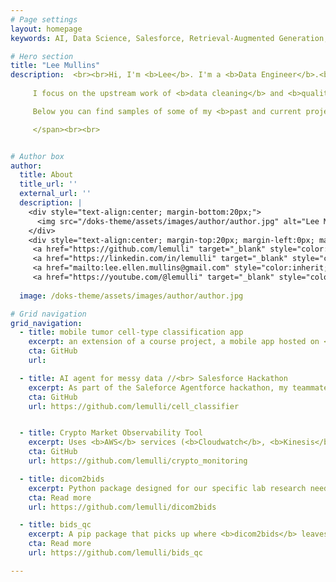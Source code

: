 ```yaml
---
# Page settings
layout: homepage
keywords: AI, Data Science, Salesforce, Retrieval-Augmented Generation, Ethical AI, Portfolio, LE Mullins

# Hero section
title: "Lee Mullins"
description:  <br><br>Hi, I'm <b>Lee</b>. I'm a <b>Data Engineer</b>.<br><br>
    
     I focus on the upstream work of <b>data cleaning</b> and <b>quality assurance</b> - building <b><u>reliable data foundations</u></b> that teams can actually trust and use. <br><br>

     Below you can find samples of some of my <b>past and current projects</b>:<br>  <br>

     </span><br><br>


# Author box
author:
  title: About
  title_url: ''
  external_url: ''
  description: |
    <div style="text-align:center; margin-bottom:20px;">
      <img src="/doks-theme/assets/images/author/author.jpg" alt="Lee Mullins" style="width:280px; height:280px; border-radius:50%; margin:0 auto; display:block;">
    </div>
    <div style="text-align:center; margin-top:20px; margin-left:0px; margin-bottom:2em;">Hi, I'm <a href="/about"><b>Lee</b></a>! //  <span style="font-size:1.5em;margin-left:0em;vertical-align:middle;display:inline-block;">
     <a href="https://github.com/lemulli" target="_blank" style="color:inherit;text-decoration:none !important;border:none;vertical-align:middle;"><i class="icon icon--github"></i></a>
     <a href="https://linkedin.com/in/lemulli" target="_blank" style="color:inherit;text-decoration:none !important;border:none;vertical-align:middle;"><i class="icon icon--linkedin"></i></a>
     <a href="mailto:lee.ellen.mullins@gmail.com" style="color:inherit;text-decoration:none !important;border:none;vertical-align:middle;"><i class="icon icon--email"></i></a>
     <a href="https://youtube.com/@lemulli" target="_blank" style="color:inherit;text-decoration:none !important;border:none;vertical-align:middle;"><i class="icon icon--youtube"></i></a><br></div>
    
  image: /doks-theme/assets/images/author/author.jpg

# Grid navigation
grid_navigation:
  - title: mobile tumor cell-type classification app
    excerpt: an extension of a course project, a mobile app hosted on <b>AWS</b> that allows clinicians to run inference on our tumor cell type binary classification model.
    cta: GitHub
    url: 

  - title: AI agent for messy data //<br> Salesforce Hackathon
    excerpt: As part of the Saleforce Agentforce hackathon, my teammate and I are creating a <b>CRM</b> agent that handles data validation and standardization in a easy-to-use chat environment.
    cta: GitHub
    url: https://github.com/lemulli/cell_classifier


  - title: Crypto Market Observability Tool
    excerpt: Uses <b>AWS</b> services (<b>Cloudwatch</b>, <b>Kinesis</b>) to enable real-time monitoring of digital currency markets. Including latency, anomoly detection, 
    cta: GitHub
    url: https://github.com/lemulli/crypto_monitoring

  - title: dicom2bids
    excerpt: Python package designed for our specific lab research needs-> <b>converts</b> raw imaging files, <b>formats</b> them into BIDS, and <b>processes</b> them for upload to NIH/NDA. Special focus on <b>QC report generation for metadata</b> and <b>anomoly detection</b>.
    cta: Read more
    url: https://github.com/lemulli/dicom2bids

  - title: bids_qc
    excerpt: A pip package that picks up where <b>dicom2bids</b> leaves off. <b>Generates reports</b> and enables <b>smooth, efficient annotation</b> of image quality on a <b>Flask server</b>. End-to-end pipeline that prepares messy data for advanced ML model creation.
    cta: Read more
    url: https://github.com/lemulli/bids_qc

---
```

